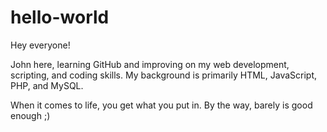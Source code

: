# hello-world

Hey everyone!

John here, learning GitHub and improving on my web development, scripting, and coding skills.
My background is primarily HTML, JavaScript, PHP, and MySQL.
<p>When it comes to life, you get what you put in. By the way, barely is good enough ;)</p>
